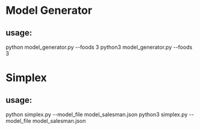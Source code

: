 # Model Generator

## usage:
python model_generator.py --foods 3
python3 model_generator.py --foods 3

# Simplex

## usage:
python simplex.py --model_file model_salesman.json
python3 simplex.py --model_file model_salesman.json
